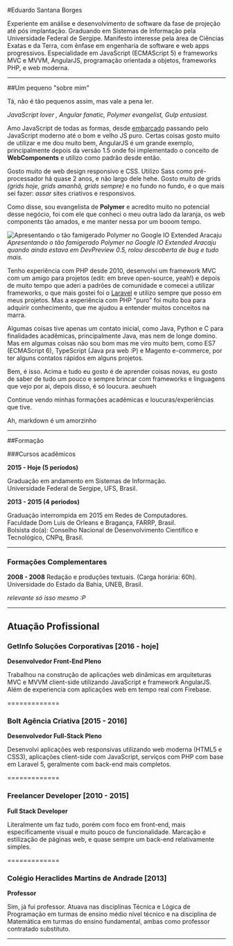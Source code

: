 #Eduardo Santana Borges

Experiente em análise e desenvolvimento de software da fase de projeção até pós implantação. Graduando em Sistemas de Informação pela Universidade Federal de Sergipe. Manifesto interesse pela área de Ciências Exatas e da Terra, com ênfase em engenharia de software e web apps progressivos. Especialidade em JavaScript (ECMAScript 5) e frameworks MVC e MVVM, AngularJS, programação orientada a objetos, frameworks PHP, e web moderna.

----------

##Um pequeno "sobre mim"


Tá, não é tão pequenos assim, mas vale a pena ler.

*JavaScript lover <i class="icon-heart"></i>, Angular fanatic, Polymer evangelist, Gulp entusiast.*

Amo JavaScript de todas as formas, desde [embarcado](https://github.com/rwaldron/johnny-five) passando pelo JavaScript moderno até o bom e velho JS puro. Certas coisas gosto muito de utilizar e me dou muito bem, AngularJS é um grande exemplo, principalmente depois da versão 1.5 onde foi implementado o conceito de **WebComponents** e utilizo como padrão desde então. 

Gosto muito de web design responsivo e CSS. Utilizo Sass como pré-processador há quase 2 anos, e não largo dele hehe. Gosto muito de grids *(grids hoje, grids amanhã, grids sempre)* e no fundo no fundo, é o que mais sei fazer: *assar* sites criativos e responsivos.

Como disse, sou evangelista de **Polymer** e acredito muito no potencial desse negócio, foi com ele que conheci o meu outra lado da laranja, os web components tão amados, e me manter nessa por um booom tempo. 

![Apresentando o tão famigerado Polymer no Google IO Extended Aracaju](https://lh3.googleusercontent.com/x1_lskWUFWyYVGf_jd_Toz9s4CRttLjZYZPJPB9y7acVlRZ8uB8IiCnXenmsnmtz_-H2zACGsj0GTCE=w2560-h1080-rw-no)
*Apresentando o tão famigerado Polymer no Google IO Extended Aracaju quando ainda estava em DevPreview 0.5, rolou descoberta de bug e tudo mais.*

Tenho experiência com PHP desde 2010, desenvolvi um framework MVC com um amigo para projetos (edit: em breve open-source, yeah!) e depois de muito tempo que aderi a padrões de comunidade e comecei a utilizar frameworks, o que mais gostei foi o [Laravel](http://laravel.com) e utilizo sempre que posso em meus projetos. Mas a experiência com PHP "puro" foi muito boa para adquirir conhecimento, que me ajudou a entender muitos conceitos na marra.

Algumas coisas tive apenas um contato inicial, como Java, Python e C para finalidades acadẽmicas, principalmente Java, mas nem de longe domino. Mas em algumas coisas não sou bom mas me viro muito bem, como ES7 (ECMAScript 6), TypeScript (Java pra web :P) e Magento e-commerce, por ter alguns contatos rápidos em alguns projetos.

Bem, é isso. Acima e tudo eu gosto é de aprender coisas novas, eu gosto de saber de tudo um pouco e sempre brincar com frameworks e linguagens que vejo por ai, depois disso, é só loucura. aeuhueh

Continue vendo minhas formações acadêmicas e loucuras/experiências que tive.

Ah, markdown é um amorzinho <i class="icon-heart"></i>

------------------------

##Formação

###Cursos acadêmicos

**2015 - Hoje (5 períodos)**

Graduação em andamento em Sistemas de Informação. <br>
Universidade Federal de Sergipe, UFS, Brasil.<br>


**2013 - 2015 (4 periodos)**

Graduação interrompida em 2015 em Redes de Computadores. <br>
Faculdade Dom Luis de Orleans e Bragança, FARRP, Brasil. <br>
Bolsista do(a): Conselho Nacional de Desenvolvimento Científico e Tecnológico, CNPq, Brasil. 

---------------

### Formações Complementares

**2008 - 2008**
Redação e produções textuais. (Carga horária: 60h).<br>
Universidade do Estado da Bahia, UNEB, Brasil.

*relevante só isso mesmo :P*

-----------

## Atuação Profissional

### GetInfo Soluções Corporativas [2016 - hoje]

**Desenvolvedor Front-End Pleno**

Trabalhou na construção de aplicações web dinâmicas em arquiteturas MVC e MVVM client-side utilizando JavaScript e framework AngularJS. Além de experiencia com aplicações web em tempo real com Firebase.

=============

### Bolt Agência Criativa [2015 - 2016]
**Desenvolvedor Full-Stack Pleno**

Desenvolvi aplicações web responsivas utilizando web moderna (HTML5 e CSS3), aplicações client-side com JavaScript, serviços com PHP com base em Laravel 5, geralmente com back-end mais completos.

=============

### Freelancer Developer [2010 - 2015]

**Full Stack Developer**

Literalmente um faz tudo, porém com foco em front-end, mais especificamente visual e muito pouco de funcionalidade. Marcação e estilização de páginas web, e quase sempre um back-end relativamente simples.

=============

### Colégio Heraclides Martins de Andrade [2013]
**Professor**

Sim, já fui professor. Atuava nas disciplinas Técnica e Lógica de Programação em turmas de ensino médio nível técnico e na disciplina de Matemática em turmas do ensino fundamental, ambas como professor contratado substituto.



---------------

